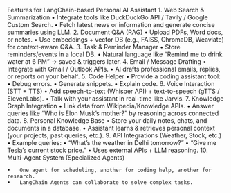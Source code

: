 Features for LangChain-based Personal AI Assistant
	1.	Web Search & Summarization
	•	Integrate tools like DuckDuckGo API / Tavily / Google Custom Search.
	•	Fetch latest news or information and generate concise summaries using LLM.
	2.	Document Q&A (RAG)
	•	Upload PDFs, Word docs, or notes.
	•	Use embeddings + vector DB (e.g., FAISS, ChromaDB, Weaviate) for context-aware Q&A.
	3.	Task & Reminder Manager
	•	Store reminders/events in a local DB.
	•	Natural language like “Remind me to drink water at 6 PM” → saved & triggers later.
	4.	Email / Message Drafting
	•	Integrate with Gmail / Outlook APIs.
	•	AI drafts professional emails, replies, or reports on your behalf.
	5.	Code Helper
	•	Provide a coding assistant tool:
	•	Debug errors.
	•	Generate snippets.
	•	Explain code.
	6.	Voice Interaction (STT + TTS)
	•	Add speech-to-text (Whisper API) + text-to-speech (gTTS / ElevenLabs).
	•	Talk with your assistant in real-time like Jarvis.
	7.	Knowledge Graph Integration
	•	Link data from Wikipedia/Knowledge APIs.
	•	Answer queries like “Who is Elon Musk’s mother?” by reasoning across connected data.
	8.	Personal Knowledge Base
	•	Store your daily notes, chats, and documents in a database.
	•	Assistant learns & retrieves personal context (your projects, past queries, etc.).
	9.	API Integrations (Weather, Stock, etc.)
	•	Example queries:
	•	“What’s the weather in Delhi tomorrow?”
	•	“Give me Tesla’s current stock price.”
	•	Uses external APIs + LLM reasoning.
	10.	Multi-Agent System (Specialized Agents)

	•	One agent for scheduling, another for coding help, another for research.
	•	LangChain Agents can collaborate to solve complex tasks.